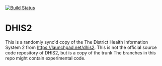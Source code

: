[![Build Status](https://secure.travis-ci.org/sunbiz/dhis2.png?branch=master)](https://travis-ci.org/sunbiz/dhis2)

DHIS2
=====

This is a randomly sync'd copy of the The District Health Information System 2 from https://launchpad.net/dhis2.
This is not the official source code repository of DHIS2, but is a copy of the trunk
The branches in this repo might contain experimental code.
